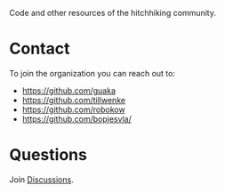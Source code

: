 Code and other resources of the hitchhiking community.

# Contact

To join the organization you can reach out to:
- https://github.com/guaka
- https://github.com/tillwenke
- https://github.com/robokow
- https://github.com/bopjesvla/

# Questions
Join [Discussions](https://github.com/orgs/Hitchwiki/discussions).
